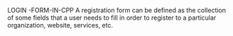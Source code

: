LOGIN -FORM-IN-CPP
A registration form can be defined as the collection of some fields that a user needs to fill in order to register to a particular organization, website, services, etc.
